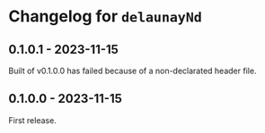 # Changelog for `delaunayNd`

## 0.1.0.1 - 2023-11-15

Built of v0.1.0.0 has failed because of a non-declarated header file.


## 0.1.0.0 - 2023-11-15

First release.
